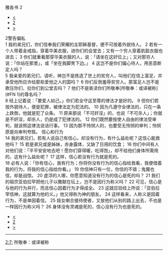 ﻿





 雅各书 2




* [<](bible/JAS01.md)
* [2](bible/JAS.md)
* [>](bible/JAS03.md)



 
2警告偏私  
1 我的弟兄们，你们信奉我们荣耀的主耶稣基督，便不可按着外貌待人。 
2 若有一个人带着金戒指，穿着华美衣服，进你们的会堂去；又有一个穷人穿着肮脏衣服也进去； 
3 你们就重看那穿华美衣服的人，说：「请坐在这好位上」；又对那穷人说：「你站在那里」，或「坐在我脚凳下边。」 
4 这岂不是你们偏心待人，用恶意断定人吗？  
5 我亲爱的弟兄们，请听，神岂不是拣选了世上的贫穷人，叫他们在信上富足，并承受他所应许给那些爱他之人的国吗？ 
6 你们反倒羞辱贫穷人。那富足人岂不是欺压你们、拉你们到公堂去吗？ 
7 他们不是亵渎你们所敬奉[所敬奉：或译被称](#FN
1)的尊名吗？  
8 经上记着说：「要爱人如己。」你们若全守这至尊的律法才是好的。 
9 但你们若按外貌待人，便是犯罪，被律法定为犯法的。 
10 因为凡遵守全律法的，只在一条上跌倒，他就是犯了众条。 
11 原来那说「不可奸淫」的，也说「不可杀人」；你就是不奸淫，却杀人，仍是成了犯律法的。 
12 你们既然要按使人自由的律法受审判，就该照这律法说话行事。 
13 因为那不怜悯人的，也要受无怜悯的审判；怜悯原是向审判夸胜。 信心和行为  
14 我的弟兄们，若有人说自己有信心，却没有行为，有什么益处呢？这信心能救他吗？ 
15 若是弟兄或是姊妹，赤身露体，又缺了日用的饮食； 
16 你们中间有人对他们说：「平平安安地去吧！愿你们穿得暖，吃得饱」，却不给他们身体所需用的，这有什么益处呢？ 
17 这样，信心若没有行为就是死的。  
18 必有人说：「你有信心，我有行为；你将你没有行为的信心指给我看，我便借着我的行为，将我的信心指给你看。」 
19 你信神只有一位，你信的不错；鬼魔也信，却是战惊。 
20 虚浮的人哪，你愿意知道没有行为的信心是死的吗？ 
21 我们的祖宗亚伯拉罕把他儿子以撒献在坛上，岂不是因行为称义吗？ 
22 可见，信心是与他的行为并行，而且信心因着行为才得成全。 
23 这就应验经上所说：「亚伯拉罕信神，这就算为他的义。」他又得称为神的朋友。 
24 这样看来，人称义是因着行为，不是单因着信。 
25 妓女喇合接待使者，又放他们从别的路上出去，不也是一样因行为称义吗？ 
26 身体没有灵魂是死的，信心没有行为也是死的。 
* [<](bible/JAS01.md)
* [2](bible/JAS.md)
* [>](bible/JAS03.md)





---


[2:7:](#V7)
所敬奉：或译被称




---









